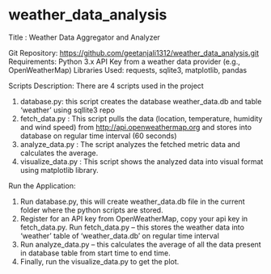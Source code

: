 # weather_data_analysis

Title : Weather Data Aggregator and Analyzer

Git Repository: https://github.com/geetanjali1312/weather_data_analysis.git 
Requirements:
Python 3.x
API Key from a weather data provider (e.g., OpenWeatherMap)
Libraries Used:
requests, sqlite3, matplotlib, pandas

Scripts Description: 
There are 4 scripts used in the project
1.	database.py:  this script creates the database weather_data.db and table ‘weather’ using sqllite3 repo
2.	fetch_data.py : This script pulls the data (location, temperature, humidity and wind speed) from http://api.openweathermap.org and stores into database on regular time interval (60 seconds)
3.	analyze_data.py : The script analyzes the fetched metric data and calculates the average.
4.	visualize_data.py : This script shows the analyzed data into visual format using matplotlib library.

Run the Application:
1.	Run database.py, this will create weather_data.db file in the current folder where the python scripts are stored.
2.	Register for an API key from OpenWeatherMap, copy your api key in fetch_data.py. Run fetch_data.py – this stores the weather data into ‘weather’ table of ‘weather_data.db’ on regular time interval 
3.	Run analyze_data.py – this calculates the average of all the data present in database table from start time to end time.
4.	Finally, run the visualize_data.py to get the plot.
